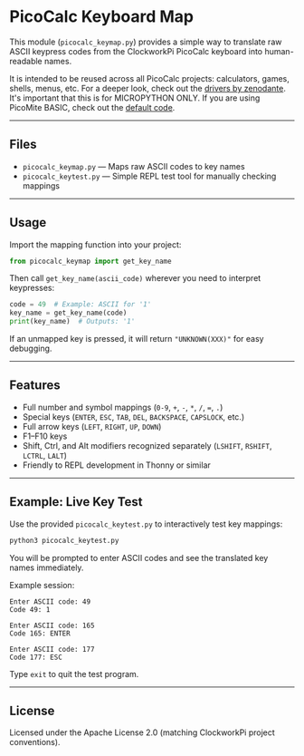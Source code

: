 # PicoCalc Keyboard Map

This module (`picocalc_keymap.py`) provides a simple way to translate raw ASCII keypress codes from the ClockworkPi PicoCalc keyboard into human-readable names.

It is intended to be reused across all PicoCalc projects: calculators, games, shells, menus, etc. For a deeper look, check out the [drivers by zenodante](https://github.com/zenodante/PicoCalc-micropython-driver). It's important that this is for MICROPYTHON ONLY. If you are using PicoMite BASIC, check out the [default code](https://github.com/clockworkpi/PicoCalc/tree/master/Code).

---

## Files

- `picocalc_keymap.py` — Maps raw ASCII codes to key names
- `picocalc_keytest.py` — Simple REPL test tool for manually checking mappings

---

## Usage

Import the mapping function into your project:

```python
from picocalc_keymap import get_key_name
```

Then call `get_key_name(ascii_code)` wherever you need to interpret keypresses:

```python
code = 49  # Example: ASCII for '1'
key_name = get_key_name(code)
print(key_name)  # Outputs: '1'
```

If an unmapped key is pressed, it will return `"UNKNOWN(XXX)"` for easy debugging.

---

## Features

- Full number and symbol mappings (`0-9`, `+`, `-`, `*`, `/`, `=`, `.`)
- Special keys (`ENTER`, `ESC`, `TAB`, `DEL`, `BACKSPACE`, `CAPSLOCK`, etc.)
- Full arrow keys (`LEFT`, `RIGHT`, `UP`, `DOWN`)
- F1–F10 keys
- Shift, Ctrl, and Alt modifiers recognized separately (`LSHIFT`, `RSHIFT`, `LCTRL`, `LALT`)
- Friendly to REPL development in Thonny or similar

---

## Example: Live Key Test

Use the provided `picocalc_keytest.py` to interactively test key mappings:

```bash
python3 picocalc_keytest.py
```

You will be prompted to enter ASCII codes and see the translated key names immediately.

Example session:

```
Enter ASCII code: 49
Code 49: 1

Enter ASCII code: 165
Code 165: ENTER

Enter ASCII code: 177
Code 177: ESC
```

Type `exit` to quit the test program.

---

## License

Licensed under the Apache License 2.0 (matching ClockworkPi project conventions).

